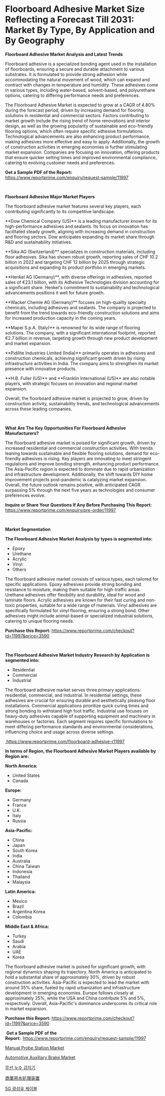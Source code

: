 <p><h1>Floorboard Adhesive Market Size Reflecting a Forecast Till 2031: Market By Type, By Application and By Geography</h1></p><p><strong>Floorboard Adhesive Market Analysis and Latest Trends</strong></p>
<p><p>Floorboard adhesive is a specialized bonding agent used in the installation of floorboards, ensuring a secure and durable attachment to various substrates. It is formulated to provide strong adhesion while accommodating the natural movement of wood, which can expand and contract with changes in temperature and humidity. These adhesives come in various types, including water-based, solvent-based, and polyurethane options, catering to differing performance needs and preferences.</p><p>The Floorboard Adhesive Market is expected to grow at a CAGR of 4.80% during the forecast period, driven by increasing demand for flooring solutions in residential and commercial sectors. Factors contributing to market growth include the rising trend of home renovations and interior design, as well as the growing popularity of sustainable and eco-friendly flooring options, which often require specific adhesive formulations. Technological advancements are also enhancing product performance, making adhesives more effective and easy to apply. Additionally, the growth of construction activities in emerging economies is further stimulating market expansion. Companies are focusing on innovation, offering products that ensure quicker setting times and improved environmental compliance, catering to evolving customer needs and preferences.</p></p>
<p><strong>Get a Sample PDF of the Report:&nbsp;</strong> <a href="https://www.reportprime.com/enquiry/request-sample/11997">https://www.reportprime.com/enquiry/request-sample/11997</a></p>
<p>&nbsp;</p>
<p><strong>Floorboard Adhesive Major Market Players</strong></p>
<p><p>The floorboard adhesive market features several key players, each contributing significantly to its competitive landscape. </p><p>**Dow Chemical Company (US)** is a leading manufacturer known for its high-performance adhesives and sealants. Its focus on innovation has facilitated steady growth, aligning with increasing demand in construction and flooring sectors. Dow anticipates expanding its market share through R&D and sustainability initiatives.</p><p>**Sika AG (Switzerland)** specializes in construction materials, including floor adhesives. Sika has shown robust growth, reporting sales of CHF 10.2 billion in 2022 and targeting CHF 12 billion by 2025 through strategic acquisitions and expanding its product portfolio in emerging markets.</p><p>**Henkel AG (Germany)**, with diverse offerings in adhesives, reported sales of €23.1 billion, with its Adhesive Technologies division accounting for a significant share. Henkel's commitment to sustainability and technological advancements positions it well for future growth.</p><p>**Wacker Chemie AG (Germany)** focuses on high-quality specialty chemicals, including adhesives and sealants. The company is projected to benefit from the trend towards eco-friendly construction solutions and aims for increased production capacity in the coming years.</p><p>**Mapei S.p.A. (Italy)** is renowned for its wide range of flooring solutions. The company, with a significant international footprint, reported €2.7 billion in revenue, targeting growth through new product development and market expansion.</p><p>**Pidilite Industries Limited (India)** primarily operates in adhesives and construction chemicals, achieving significant growth driven by rising infrastructure activities in India. The company aims to strengthen its market presence with innovative products.</p><p>**H.B. Fuller (US)** and **Franklin International (US)** are also notable players, with strategic focuses on innovation and regional market expansion. </p><p>Overall, the floorboard adhesive market is projected to grow, driven by construction activity, sustainability trends, and technological advancements across these leading companies.</p></p>
<p>&nbsp;</p>
<p><strong>What Are The Key Opportunities For Floorboard Adhesive Manufacturers?</strong></p>
<p><p>The floorboard adhesive market is poised for significant growth, driven by increased residential and commercial construction activities. With trends leaning towards sustainable and flexible flooring solutions, demand for eco-friendly adhesives is rising. Key players are innovating to meet stringent regulations and improve bonding strength, enhancing product performance. The Asia-Pacific region is expected to dominate due to rapid urbanization and infrastructure development. Additionally, the shift towards DIY home improvement projects post-pandemic is catalyzing market expansion. Overall, the future outlook remains positive, with anticipated CAGR surpassing 5% through the next five years as technologies and consumer preferences evolve.</p></p>
<p><strong>Inquire or Share Your Questions If Any Before Purchasing This Report:</strong> <a href="https://www.reportprime.com/enquiry/pre-order/11997">https://www.reportprime.com/enquiry/pre-order/11997</a></p>
<p>&nbsp;</p>
<p><strong>Market Segmentation</strong></p>
<p><strong>The Floorboard Adhesive Market Analysis by types is segmented into:</strong></p>
<p><ul><li>Epoxy</li><li>Urethane</li><li>Acrylic</li><li>Vinyl</li><li>Others</li></ul></p>
<p><p>The floorboard adhesive market consists of various types, each tailored for specific applications. Epoxy adhesives provide strong bonding and resistance to moisture, making them suitable for high-traffic areas. Urethane adhesives offer flexibility and durability, ideal for wood and laminate floors. Acrylic adhesives are known for their fast curing and non-toxic properties, suitable for a wide range of materials. Vinyl adhesives are specifically formulated for vinyl flooring, ensuring a strong bond. Other adhesives might include animal-based or specialized industrial solutions, catering to unique flooring needs.</p></p>
<p><strong>Purchase this Report:&nbsp;</strong><a href="https://www.reportprime.com/checkout?id=11997&price=3590">https://www.reportprime.com/checkout?id=11997&price=3590</a></p>
<p>&nbsp;</p>
<p><strong>The Floorboard Adhesive Market Industry Research by Application is segmented into:</strong></p>
<p><ul><li>Residential</li><li>Commercial</li><li>Industrial</li></ul></p>
<p><p>The floorboard adhesive market serves three primary applications: residential, commercial, and industrial. In residential settings, these adhesives are crucial for ensuring durable and aesthetically pleasing floor installations. Commercial applications prioritize quick curing times and strong bonding to withstand high foot traffic. Industrial use focuses on heavy-duty adhesives capable of supporting equipment and machinery in warehouses or factories. Each segment requires specific formulations to meet differing performance standards and environmental considerations, influencing choice and usage across diverse settings.</p></p>
<p><a href="https://www.reportprime.com/floorboard-adhesive-r11997">&nbsp;https://www.reportprime.com/floorboard-adhesive-r11997</a></p>
<p><strong>In terms of Region, the Floorboard Adhesive Market Players available by Region are:</strong></p>
<p>
    <p> <strong> North America: </strong>
        <ul>
            <li>United States</li>
            <li>Canada</li>
        </ul>
        </p> 
    <p> <strong> Europe: </strong>
        <ul>
            <li>Germany</li>
            <li>France</li>
            <li>U.K.</li>
            <li>Italy</li>
            <li>Russia</li>
        </ul>
        </p> 
    <p> <strong> Asia-Pacific: </strong>
        <ul>
            <li>China</li>
            <li>Japan</li>
            <li>South Korea</li>
            <li>India</li>
            <li>Australia</li>
            <li>China Taiwan</li>
            <li>Indonesia</li>
            <li>Thailand</li>
            <li>Malaysia</li>
        </ul>
        </p> 
    <p> <strong> Latin America: </strong>
        <ul>
            <li>Mexico</li>
            <li>Brazil</li>
            <li>Argentina Korea</li>
            <li>Colombia</li>
        </ul>
        </p> 
    <p> <strong> Middle East & Africa: </strong>
        <ul>
            <li>Turkey</li>
            <li>Saudi</li>
            <li>Arabia</li>
            <li>UAE</li>
            <li>Korea</li>
        </ul>
    </p>
    </p>
<p><p>The floorboard adhesive market is poised for significant growth, with regional dynamics shaping its trajectory. North America is anticipated to hold a substantial share of approximately 30%, driven by robust construction activities. Asia-Pacific is expected to lead the market with around 35% share, fueled by rapid urbanization and infrastructure development in emerging economies. Europe follows closely at approximately 25%, while the USA and China contribute 5% and 5%, respectively. Overall, Asia-Pacific's dominance underscores its critical role in market expansion.</p></p>
<p><strong>Purchase this Report: </strong><a href="https://www.reportprime.com/checkout?id=11997&price=3590">https://www.reportprime.com/checkout?id=11997&price=3590</a></p>
<p>&nbsp;<strong>Get a Sample PDF of the Report:&nbsp;&nbsp;</strong><a href="https://www.reportprime.com/enquiry/request-sample/11997">https://www.reportprime.com/enquiry/request-sample/11997</a></p>
<p><strong></strong></p>
<p><p><a href="https://medium.com/@amelia.martin5698/global-manual-probe-station-market-by-product-type-by-application-by-region-and-companies-fa5326ac4be8">Manual Probe Station Market</a></p><p><a href="https://issuu.com/reportprime-2/docs/automotive-auxiliary-brake-market-s_7daf1877b2d97e">Automotive Auxiliary Brake Market</a></p><p><a href="https://medium.com/@brendanmata77/%EB%AC%B4%EC%84%A0-%EB%88%84%EC%88%98-%EA%B0%90%EC%A7%80%EA%B8%B0-%EC%8B%9C%EC%9E%A5-%EA%B7%9C%EB%AA%A8-%EC%84%B1%EC%9E%A5-%EB%B0%8F-%EC%82%B0%EC%97%85-%EB%B6%84%EC%84%9D-%EC%8B%9C%EC%9E%A5-%EC%84%B8%EB%B6%84%ED%99%94-%EB%B0%8F-%EC%A7%80%EC%97%AD-%ED%86%B5%EC%B0%B0%EB%A0%A5%EA%B3%BC-2031%EB%85%84%EA%B9%8C%EC%A7%80%EC%9D%98-%EC%98%88%EC%B8%A1-8051e0313cd0">무선 누수 감지기</a></p><p><a href="https://medium.com/@jeannesawayn2023/%E5%95%86%E6%A5%AD%E7%94%A8%E6%B0%B4%E5%87%A6%E7%90%86%E6%A9%9F%E5%99%A8%E5%B8%82%E5%A0%B4%E3%81%AE%E5%8B%95%E5%90%91%E3%81%A8%E6%88%A6%E7%95%A5%E7%9A%84%E5%B8%82%E5%A0%B4%E3%82%A4%E3%83%B3%E3%82%B5%E3%82%A4%E3%83%88-2024-2031-f1f115daaa35">商業用水処理装置</a></p><p><a href="https://medium.com/@brendanmata77/2024%EB%85%84%EB%B6%80%ED%84%B0-2031%EB%85%84%EA%B9%8C%EC%A7%80%EC%9D%98-%EA%B8%80%EB%A1%9C%EB%B2%8C-5g-%EA%B4%91%EC%84%AC%EC%9C%A0-%EC%BC%80%EC%9D%B4%EB%B8%94-%EC%8B%9C%EC%9E%A5-%EA%B8%B0%ED%9A%8C-%EB%B0%8F-%EC%A0%84%EB%A7%9D-9300978e8bbe">5G 광섬유 케이블</a></p></p>